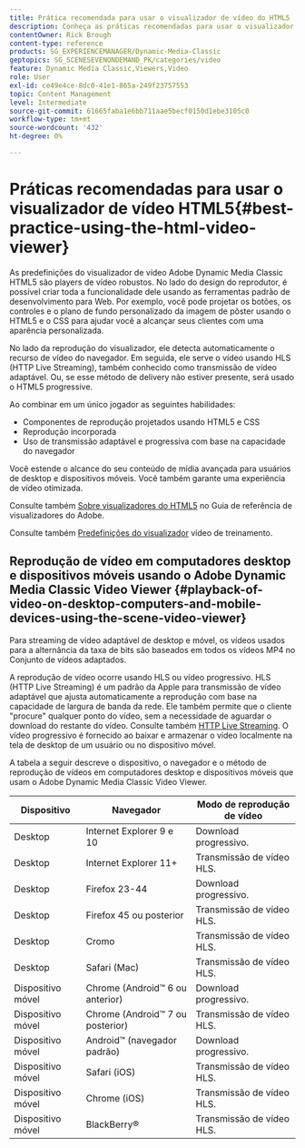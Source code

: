```yaml
---
title: Prática recomendada para usar o visualizador de vídeo do HTML5
description: Conheça as práticas recomendadas para usar o visualizador de vídeo HTML5.
contentOwner: Rick Brough
content-type: reference
products: SG_EXPERIENCEMANAGER/Dynamic-Media-Classic
geptopics: SG_SCENESEVENONDEMAND_PK/categories/video
feature: Dynamic Media Classic,Viewers,Video
role: User
exl-id: ce49e4ce-8dc0-41e1-865a-249f23757553
topic: Content Management
level: Intermediate
source-git-commit: 61665faba1e6bb711aae5becf0150d1ebe3105c0
workflow-type: tm+mt
source-wordcount: '432'
ht-degree: 0%

---
```


# Práticas recomendadas para usar o visualizador de vídeo HTML5{#best-practice-using-the-html-video-viewer}

As predefinições do visualizador de vídeo Adobe Dynamic Media Classic HTML5 são players de vídeo robustos. No lado do design do reprodutor, é possível criar toda a funcionalidade dele usando as ferramentas padrão de desenvolvimento para Web. Por exemplo, você pode projetar os botões, os controles e o plano de fundo personalizado da imagem de pôster usando o HTML5 e o CSS para ajudar você a alcançar seus clientes com uma aparência personalizada.

No lado da reprodução do visualizador, ele detecta automaticamente o recurso de vídeo do navegador. Em seguida, ele serve o vídeo usando HLS (HTTP Live Streaming), também conhecido como transmissão de vídeo adaptável. Ou, se esse método de delivery não estiver presente, será usado o HTML5 progressive.

Ao combinar em um único jogador as seguintes habilidades:

* Componentes de reprodução projetados usando HTML5 e CSS
* Reprodução incorporada
* Uso de transmissão adaptável e progressiva com base na capacidade do navegador

Você estende o alcance do seu conteúdo de mídia avançada para usuários de desktop e dispositivos móveis. Você também garante uma experiência de vídeo otimizada.

Consulte também [Sobre visualizadores do HTML5](https://experienceleague.adobe.com/en/docs/dynamic-media-developer-resources/library/viewers-for-aem-assets-only/c-html5-aem-asset-viewers#viewers-for-aem-assets-only) no Guia de referência de visualizadores do Adobe.

Consulte também [Predefinições do visualizador](https://s7d5.scene7.com/s7viewers/html5/VideoViewer.html?videoserverurl=https://s7d5.scene7.com/is/content/&amp;emailurl=https://s7d5.scene7.com/s7/emailFriend&amp;serverUrl=https://s7d5.scene7.com/is/image/&amp;config=Scene7SharedAssets/Universal_HTML5_Video&amp;contenturl=https://s7d5.scene7.com/skins/&amp;asset=S7tutorials/550_viewer-presets_converted%20renamed_Done-AVS) vídeo de treinamento.

## Reprodução de vídeo em computadores desktop e dispositivos móveis usando o Adobe Dynamic Media Classic Video Viewer {#playback-of-video-on-desktop-computers-and-mobile-devices-using-the-scene-video-viewer}

Para streaming de vídeo adaptável de desktop e móvel, os vídeos usados para a alternância da taxa de bits são baseados em todos os vídeos MP4 no Conjunto de vídeos adaptados.

A reprodução de vídeo ocorre usando HLS ou vídeo progressivo. HLS (HTTP Live Streaming) é um padrão da Apple para transmissão de vídeo adaptável que ajusta automaticamente a reprodução com base na capacidade de largura de banda da rede. Ele também permite que o cliente &quot;procure&quot; qualquer ponto do vídeo, sem a necessidade de aguardar o download do restante do vídeo. Consulte também [HTTP Live Streaming](https://developer.apple.com/streaming/). O vídeo progressivo é fornecido ao baixar e armazenar o vídeo localmente na tela de desktop de um usuário ou no dispositivo móvel.

A tabela a seguir descreve o dispositivo, o navegador e o método de reprodução de vídeos em computadores desktop e dispositivos móveis que usam o Adobe Dynamic Media Classic Video Viewer.

| Dispositivo | Navegador | Modo de reprodução de vídeo |
|--- |--- |--- |
| Desktop | Internet Explorer 9 e 10 | Download progressivo. |
| Desktop | Internet Explorer 11+ | Transmissão de vídeo HLS. |
| Desktop | Firefox 23-44 | Download progressivo. |
| Desktop | Firefox 45 ou posterior | Transmissão de vídeo HLS. |
| Desktop | Cromo | Transmissão de vídeo HLS. |
| Desktop | Safari (Mac) | Transmissão de vídeo HLS. |
| Dispositivo móvel | Chrome (Android™ 6 ou anterior) | Download progressivo. |
| Dispositivo móvel | Chrome (Android™ 7 ou posterior) | Transmissão de vídeo HLS. |
| Dispositivo móvel | Android™ (navegador padrão) | Download progressivo. |
| Dispositivo móvel | Safari (iOS) | Transmissão de vídeo HLS. |
| Dispositivo móvel | Chrome (iOS) | Transmissão de vídeo HLS. |
| Dispositivo móvel | BlackBerry® | Transmissão de vídeo HLS. |
